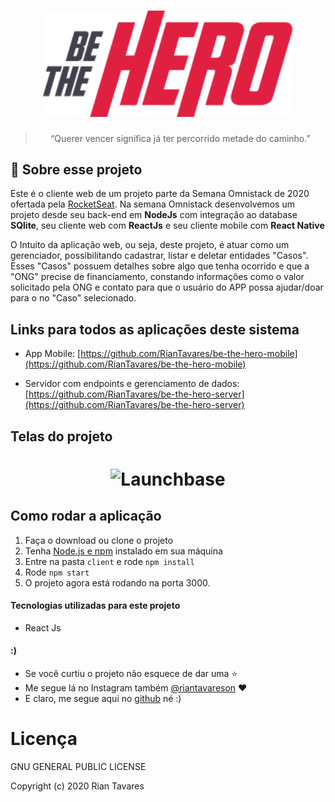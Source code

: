 <h1 align="center">
    <img alt="Launchbase" src="imgs/logo@3x.png" width="400px" />
</h1>

<blockquote align="center">“Querer vencer significa já ter percorrido metade do caminho.”</blockquote>

## :rocket: Sobre esse projeto

<p>Este é o cliente web de um projeto parte da Semana Omnistack de 2020 ofertada pela <a href="https://rocketseat.com.br/" target="_blank"> RocketSeat</a>. 
Na semana Omnistack desenvolvemos um projeto desde seu back-end em <strong>NodeJs</strong> com integração ao database<strong> SQlite</strong>, seu cliente web com <strong>ReactJs</strong>  e seu cliente mobile com <strong>React Native</strong>  </p>

<p>O Intuito da aplicação web, ou seja, deste projeto, é atuar como um gerenciador, possibilitando cadastrar, listar e deletar entidades "Casos". Esses "Casos" possuem detalhes sobre algo que tenha ocorrido e que a "ONG" precise de financiamento, constando informações como o valor solicitado pela ONG e contato para que o usuário do APP possa ajudar/doar para o no "Caso" selecionado.</p>

## Links para todos as aplicações deste sistema
- App Mobile: [https://github.com/RianTavares/be-the-hero-mobile](https://github.com/RianTavares/be-the-hero-mobile)

- Servidor com endpoints e gerenciamento de dados: [https://github.com/RianTavares/be-the-hero-server](https://github.com/RianTavares/be-the-hero-server)

## Telas do projeto

<h1 align="center">
    <img alt="Launchbase" src="imgs/telas.gif" />
</h1>

## Como rodar a aplicação

1. Faça o download ou clone o projeto
2. Tenha [Node.js e npm](https://nodejs.org/it/) instalado em sua máquina
3. Entre na pasta `client` e rode `npm install`
4. Rode `npm start`
6. O projeto agora está rodando na porta 3000.

#### Tecnologias utilizadas para este projeto

- React Js

#### :)

- Se você curtiu o projeto não esquece de dar uma :star:
- Me segue lá no Instagram também [@riantavareson](https://www.instagram.com/riantavareson/) :heart:
- E claro, me segue aqui no [github](https://github.com/RianTavares) né :)

<h1>Licença</h1>

GNU GENERAL PUBLIC LICENSE

Copyright (c) 2020 Rian Tavares
